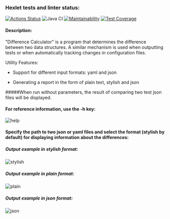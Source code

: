 ### Hexlet tests and linter status:
[![Actions Status](https://github.com/a-oselkov/java-project-71/workflows/hexlet-check/badge.svg)](https://github.com/a-oselkov/java-project-71/actions)
![Java CI](https://github.com/a-oselkov/java-project-71/workflows/Java%20CI/badge.svg)
[![Maintainability](https://api.codeclimate.com/v1/badges/dca3f212580f81ad7a82/maintainability)](https://codeclimate.com/github/a-oselkov/java-project-71/maintainability)
[![Test Coverage](https://api.codeclimate.com/v1/badges/dca3f212580f81ad7a82/test_coverage)](https://codeclimate.com/github/a-oselkov/java-project-71/test_coverage)

#### Description:

"Difference Calculator" is a program that determines the difference between two data structures. A similar mechanism is used when outputting tests or when automatically tracking changes in configuration files.

Utility Features:

- Support for different input formats: yaml and json

- Generating a report in the form of plain text, stylish and json

#####When run without parameters, the result of comparing two test json files will be displayed.

#### For reference information, use the <strong>-h</strong> key:

![help](https://user-images.githubusercontent.com/122821639/221954031-45efe6b8-cf2d-4c8e-9394-618e6e277949.png)

#### Specify the path to two json or yaml files and select the format (stylish by default) for displaying information about the differences: 

##### Output example in <strong>stylish</strong> format:

![stylish](https://user-images.githubusercontent.com/122821639/221957686-98f003c1-ac0b-4488-87eb-b58c6ab2af99.png)

##### Output example in <strong>plain</strong> format:

![plain](https://user-images.githubusercontent.com/122821639/221958077-ac030872-9353-404d-a7ec-ecf9b14f88d1.png)

##### Output example in <strong>json</strong> format:

![json](https://user-images.githubusercontent.com/122821639/221958367-8899c052-5832-4856-9b67-4321960320df.png)
